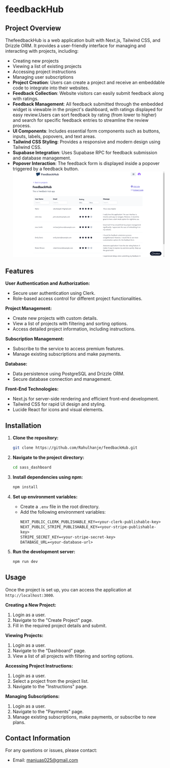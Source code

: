# feedbackHub

## Project Overview

ThefeedbackHub is a web application built with Next.js, Tailwind CSS, and Drizzle ORM. It provides a user-friendly interface for managing and interacting with projects, including:

- Creating new projects
- Viewing a list of existing projects
- Accessing project instructions
- Managing user subscriptions
- **Project Creation**: Users can create a project and receive an embeddable code to integrate into their websites.
- **Feedback Collection**: Website visitors can easily submit feedback along with ratings.
- **Feedback Management**: All feedback submitted through the embedded widget is viewable in the project's dashboard, with ratings displayed 
for easy review.Users can sort feedback by rating (from lower to higher) and search for specific feedback entries to streamline the review process.
- **UI Components**: Includes essential form components such as buttons, inputs, labels, popovers, and text areas.
- **Tailwind CSS Styling**: Provides a responsive and modern design using Tailwind CSS.
- **Supabase Integration**: Uses Supabase RPC for feedback submission and database management.
- **Popover Interaction**: The feedback form is displayed inside a popover triggered by a feedback button.
![alt text](image.png)
## Features

**User Authentication and Authorization:**

- Secure user authentication using Clerk.
- Role-based access control for different project functionalities.

**Project Management:**

- Create new projects with custom details.
- View a list of projects with filtering and sorting options.
- Access detailed project information, including instructions.

**Subscription Management:**

- Subscribe to the service to access premium features.
- Manage existing subscriptions and make payments.

**Database:**

- Data persistence using PostgreSQL and Drizzle ORM.
- Secure database connection and management.

**Front-End Technologies:**

- Next.js for server-side rendering and efficient front-end development.
- Tailwind CSS for rapid UI design and styling.
- Lucide React for icons and visual elements.

## Installation

1. **Clone the repository:**
   ```bash
   git clone https://github.com/Rahulhanje/feedbackHub.git
   ```

2. **Navigate to the project directory:**
   ```bash
   cd sass_dashboard
   ```

3. **Install dependencies using npm:**
   ```bash
   npm install
   ```

4. **Set up environment variables:**
   - Create a `.env` file in the root directory.
   - Add the following environment variables:
     ```
     NEXT_PUBLIC_CLERK_PUBLISHABLE_KEY=<your-clerk-publishable-key>
     NEXT_PUBLIC_STRIPE_PUBLISHABLE_KEY=<your-stripe-publishable-key>
     STRIPE_SECRET_KEY=<your-stripe-secret-key>
     DATABASE_URL=<your-database-url>
     ```

5. **Run the development server:**
   ```bash
   npm run dev
   ```

## Usage

Once the project is set up, you can access the application at `http://localhost:3000`.

**Creating a New Project:**

1. Login as a user.
2. Navigate to the "Create Project" page.
3. Fill in the required project details and submit.

**Viewing Projects:**

1. Login as a user.
2. Navigate to the "Dashboard" page.
3. View a list of all projects with filtering and sorting options.

**Accessing Project Instructions:**

1. Login as a user.
2. Select a project from the project list.
3. Navigate to the "Instructions" page.

**Managing Subscriptions:**

1. Login as a user.
2. Navigate to the "Payments" page.
3. Manage existing subscriptions, make payments, or subscribe to new plans.

## Contact Information

For any questions or issues, please contact:

- Email: manjuas025@gmail.com

